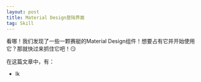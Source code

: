 ```yaml
---
layout: post
title: Material Design登陆界面
tag: Skill
---
```


看哪！我们发现了一些一颗赛艇的Material Design组件！想要占有它并开始使用它？那就快过来抓住它吧！:smirk:

在这篇文章中，有：

- lk

